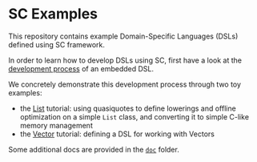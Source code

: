 SC Examples
===============

This repository contains example Domain-Specific Languages (DSLs) defined using SC framework.

In order to learn how to develop DSLs using SC, first have a look at the [development process](https://github.com/epfldata/sc-examples/wiki/Development-process) of an embedded DSL.

We concretely demonstrate this development process through two toy examples:
 * the [List](https://github.com/epfldata/sc-examples/blob/master/newtuto) tutorial: using quasiquotes to define lowerings and offline optimization on a simple `List` class, and converting it to simple C-like memory management
 * the [Vector](https://github.com/epfldata/sc-examples/blob/master/vector-dsl) tutorial: defining a DSL for working with Vectors
 
Some additional docs are provided in the [`doc`](https://github.com/epfldata/sc-examples/blob/master/doc) folder.
